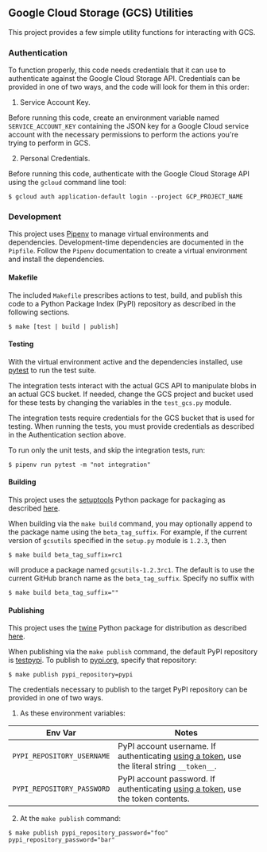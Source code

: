 ## Google Cloud Storage (GCS) Utilities
This project provides a few simple utility functions for interacting with GCS.

### Authentication
To function properly, this code needs credentials that it can use to authenticate against the Google Cloud Storage API.  Credentials can be provided in one of two ways, and the code will look for them in this order:

1. Service Account Key.

Before running this code, create an environment variable named `SERVICE_ACCOUNT_KEY` containing the JSON key for a Google Cloud service account with the necessary permissions to perform the actions you're trying to perform in GCS.

2. Personal Credentials.

Before running this code, authenticate with the Google Cloud Storage API using the `gcloud` command line tool:
```
$ gcloud auth application-default login --project GCP_PROJECT_NAME
```

### Development

This project uses [Pipenv](https://docs.pipenv.org/en/latest/) to manage virtual environments and dependencies. Development-time dependencies are documented in the `Pipfile`. Follow the `Pipenv` documentation to create a virtual environment and install the dependencies.

#### Makefile

The included `Makefile` prescribes actions to test, build, and publish this code to a Python Package Index (PyPI) repository as described in the following sections.
```
$ make [test | build | publish]
```

#### Testing

With the virtual environment active and the dependencies installed, use [pytest](https://docs.pytest.org/en/latest/) to run the test suite.

The integration tests interact with the actual GCS API to manipulate blobs in an actual GCS bucket. If needed, change the GCS project and bucket used for these tests by changing the variables in the `test_gcs.py` module.

The integration tests require credentials for the GCS bucket that is used for testing. When running the tests, you must provide credentials as described in the Authentication section above.

To run only the unit tests, and skip the integration tests, run:
```
$ pipenv run pytest -m "not integration"
```

#### Building

This project uses the [setuptools](https://packaging.python.org/key_projects/#setuptools) Python package for packaging as described [here](https://packaging.python.org/tutorials/packaging-projects/).

When building via the `make build` command, you may optionally append to the package name using the `beta_tag_suffix`.  For example, if the current version of `gcsutils` specified in the `setup.py` module is `1.2.3`, then
```
$ make build beta_tag_suffix=rc1
```
will produce a package named `gcsutils-1.2.3rc1`. The default is to use the current GitHub branch name as the `beta_tag_suffix`. Specify no suffix with
```
$ make build beta_tag_suffix=""
```

#### Publishing
This project uses the [twine](https://packaging.python.org/key_projects/#twine) Python package for distribution as described [here](https://packaging.python.org/tutorials/packaging-projects/).

When publishing via the `make publish` command, the default PyPI repository is [testpypi](https://packaging.python.org/guides/using-testpypi/). To publish to [pypi.org](https://pypi.org), specify that repository:
```
$ make publish pypi_repository=pypi
```

The credentials necessary to publish to the target PyPI repository can be provided in one of two ways.

1. As these environment variables:

| Env Var                      | Notes                                      |
| :--------:                   | ------------------------------------------ |
| `PYPI_REPOSITORY_USERNAME`   | PyPI account username. If authenticating [using a token](https://test.pypi.org/help/#apitoken), use the literal string `__token__`. |
| `PYPI_REPOSITORY_PASSWORD`   | PyPI account password. If authenticating [using a token](https://test.pypi.org/help/#apitoken), use the token contents. |

2. At the `make publish` command:
```
$ make publish pypi_repository_password="foo" pypi_repository_password="bar"
```
